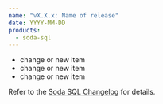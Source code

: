 ```yaml
---
name: "vX.X.x: Name of release"
date: YYYY-MM-DD
products:
  - soda-sql
---
```


- change or new item
- change or new item
- change or new item

Refer to the <a href="https://github.com/sodadata/soda-sql/blob/main/CHANGELOG.md" target="_blank">Soda SQL Changelog</a> for details.